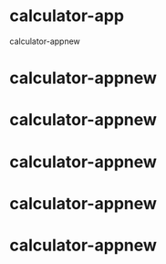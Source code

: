 # calculator-app
calculator-appnew
# calculator-appnew
# calculator-appnew
# calculator-appnew
# calculator-appnew
# calculator-appnew

